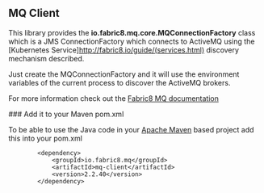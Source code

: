 ## MQ Client

This library provides the **io.fabric8.mq.core.MQConnectionFactory** class which is a JMS ConnectionFactory which connects to ActiveMQ using the [Kubernetes Service]http://fabric8.io/guide/(services.html) discovery mechanism described.

Just create the MQConnectionFactory and it will use the environment variables of the current process to discover the ActiveMQ brokers.

For more information check out the [Fabric8 MQ documentation](http://fabric8.io/guide/fabric8MQ.html)

### Add it to your Maven pom.xml

To be able to use the Java code in your [Apache Maven](http://maven.apache.org/) based project add this into your pom.xml

            <dependency>
                <groupId>io.fabric8.mq</groupId>
                <artifactId>mq-client</artifactId>
                <version>2.2.40</version>
            </dependency>

